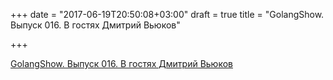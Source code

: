 +++
date = "2017-06-19T20:50:08+03:00"
draft = true
title = "GolangShow. Выпуск 016. В гостях Дмитрий Вьюков"

+++

<p><a href="http://golangshow.com/episode/2015/09-03-016/">GolangShow. Выпуск 016. В гостях Дмитрий Вьюков</a></p>
